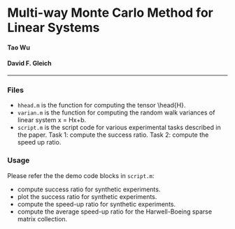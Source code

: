 # Multi-way Monte Carlo Method for Linear Systems

#### Tao Wu
#### David F. Gleich
------

### Files
* `hhead.m` is the function for computing the tensor \head{H}.
* `varian.m` is the function for computing the random walk variances of linear system x = Hx+b.
* `script.m` is the script code for various experimental tasks described in the paper. Task 1: compute the success ratio. Task 2: compute the speed up ratio.

### Usage
Please refer the the demo code blocks in `script.m`:
* compute success ratio for synthetic experiments.
* plot the success ratio for synthetic experiments.
* compute the speed-up ratio for synthetic experiments.
* compute the average speed-up ratio for the Harwell-Boeing sparse matrix collection.

